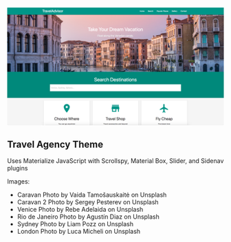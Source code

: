 ![Travel Agency Theme](travel-agency-theme-view.png)

## Travel Agency Theme

Uses Materialize JavaScript with Scrollspy, Material Box, Slider, and Sidenav plugins

Images:
* Caravan Photo by Vaida Tamošauskaitė on Unsplash
* Caravan 2 Photo by Sergey Pesterev on Unsplash
* Venice Photo by Rebe Adelaida on Unsplash
* Rio de Janeiro Photo by Agustín Diaz on Unsplash
* Sydney Photo by Liam Pozz on Unsplash
* London Photo by Luca Micheli on Unsplash
